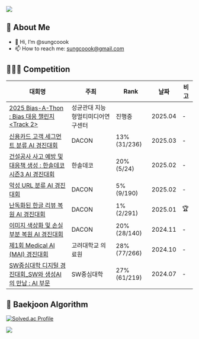 <!-- 상단 배너 -->
<img src="https://capsule-render.vercel.app/api?type=waving&color=0:2ecc71,100:3498db&height=200&section=header&text=Welcome%20to%20sungcoook's%20GitHub!&fontSize=35" />

## 👀 About Me

- 👋 Hi, I’m @sungcoook  
- 📫 How to reach me: [sungcoook@gmail.com](mailto:sungcoook@gmail.com)



## 🧑🏻‍💻 Competition

| 대회명 | 주최 | Rank | 날짜 | 비고 |
|--------|------|------|------|------|
| [2025 Bias-A-Thon : Bias 대응 챌린지 <Track 2>](https://dacon.io/competitions/official/236487/overview/description) | 성균관대 지능형멀티미디어연구센터 | 진행중 | 2025.04 | - |
| [신용카드 고객 세그먼트 분류 AI 경진대회](https://dacon.io/competitions/official/236460/overview/description) | DACON | 13% (31/236) | 2025.03 | - |
| [건설공사 사고 예방 및 대응책 생성 : 한솔데코 시즌3 AI 경진대회](https://dacon.io/competitions/official/236455/overview/description) | 한솔데코 | 20% (5/24) | 2025.02 | - |
| [악성 URL 분류 AI 경진대회](https://dacon.io/competitions/official/236451/overview/description) | DACON | 5% (9/190) | 2025.02 | - |
| [난독화된 한글 리뷰 복원 AI 경진대회](https://dacon.io/competitions/official/236446/overview/description) | DACON | 1% (2/291) | 2025.01 | 🏆 |
| [이미지 색상화 및 손실 부분 복원 AI 경진대회](https://dacon.io/competitions/official/236420/overview/description) | DACON | 20% (28/140) | 2024.11 | - |
| [제1회 Medical AI (MAI) 경진대회](https://dacon.io/competitions/official/236382/overview/description) | 고려대학교 의료원 | 28% (77/266) | 2024.10 | - |
| [SW중심대학 디지털 경진대회_SW와 생성AI의 만남 : AI 부문](https://dacon.io/competitions/official/236253/overview/description) | SW중심대학 | 27% (61/219) | 2024.07 | - |


## 🏅 Baekjoon Algorithm

[![Solved.ac Profile](http://mazassumnida.wtf/api/v2/generate_badge?boj=sungcoook)](https://solved.ac/sungcoook/)

<!-- 하단 배너 (텍스트 없음) -->
<img src="https://capsule-render.vercel.app/api?type=waving&color=0:3498db,100:2ecc71&height=120&section=footer&text=&fontSize=20" />
